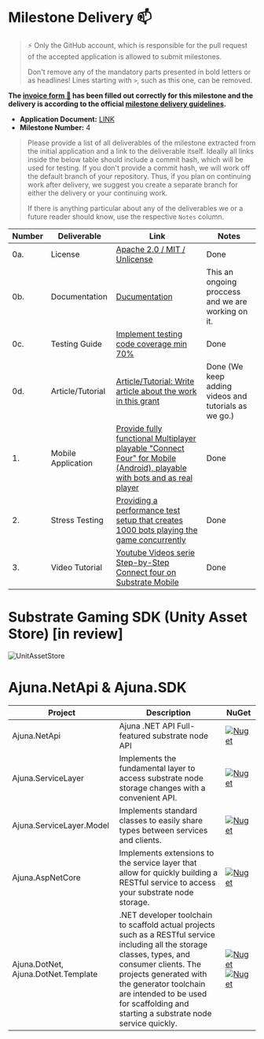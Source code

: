 # Milestone Delivery :mailbox:

> ⚡ Only the GitHub account, which is responsible for the pull request of the accepted application is allowed to submit milestones. 
> 
> Don't remove any of the mandatory parts presented in bold letters or as headlines! Lines starting with `>`, such as this one, can be removed.

**The [invoice form :pencil:](https://docs.google.com/forms/d/e/1FAIpQLSfmNYaoCgrxyhzgoKQ0ynQvnNRoTmgApz9NrMp-hd8mhIiO0A/viewform) has been filled out correctly for this milestone and the delivery is according to the official [milestone delivery guidelines](https://github.com/w3f/Grants-Program/blob/master/docs/milestone-deliverables-guidelines.md).**  

* **Application Document:**  [LINK](https://github.com/w3f/Grants-Program/blob/master/applications/ajuna_network_follow_up.md) 
* **Milestone Number:** 4

> Please provide a list of all deliverables of the milestone extracted from the initial application and a link to the deliverable itself. Ideally all links inside the below table should include a commit hash, which will be used for testing. If you don't provide a commit hash, we will work off the default branch of your repository. Thus, if you plan on continuing work after delivery, we suggest you create a separate branch for either the delivery or your continuing work. 
> 
> If there is anything particular about any of the deliverables we or a future reader should know, use the respective `Notes` column.

| Number | Deliverable        | Link                                                                                                                                                                                       | Notes                                                |
|--------|--------------------|--------------------------------------------------------------------------------------------------------------------------------------------------------------------------------------------|------------------------------------------------------|
| 0a.    | License            | [Apache 2.0 / MIT / Unlicense](https://github.com/ajuna-network/Open-Grants-Program/issues/55)                                                                                             | Done                                                 |
| 0b.    | Documentation      | [Ducumentation](https://github.com/ajuna-network/Open-Grants-Program/issues/56)                                                                                                            | This an ongoing proccess and we are working on it.   |
| 0c.    | Testing Guide      | [Implement testing code coverage min 70%](https://github.com/ajuna-network/Open-Grants-Program/issues/57)                                                                                  | Done |
| 0d.    | Article/Tutorial   | [Article/Tutorial: Write article about the work in this grant](https://github.com/ajuna-network/Open-Grants-Program/issues/58)                                                             | Done (We keep adding videos and tutorials as we go.) |                                                                                                                                        |
| 1.     | Mobile Application | [Provide fully functional Multiplayer playable "Connect Four" for Mobile (Android), playable with bots and as real player](https://github.com/ajuna-network/Open-Grants-Program/issues/60) | Done |
| 2.     | Stress Testing     | [Providing a performance test setup that creates 1000 bots playing the game concurrently](https://github.com/ajuna-network/Open-Grants-Program/issues/61)                                  | Done |
| 3.     | Video Tutorial     | [Youtube Videos serie Step-by-Step Connect four on Substrate Mobile](https://github.com/ajuna-network/Open-Grants-Program/issues/62)                                                       | Done |

# Substrate Gaming SDK (Unity Asset Store) [in review]

![UnitAssetStore](https://user-images.githubusercontent.com/17710198/206007310-a415349b-c879-4df9-81ea-2349ded09a3d.png)

# Ajuna.NetApi & Ajuna.SDK
| Project | Description                                                                                                                                                                                                                                                                               | NuGet 
|---|-------------------------------------------------------------------------------------------------------------------------------------------------------------------------------------------------------------------------------------------------------------------------------------------|---|
| Ajuna.NetApi | Ajuna .NET API Full-featured substrate node API                                                                                                                                                                                          | [![Nuget](https://img.shields.io/nuget/v/Ajuna.NetApi)](https://www.nuget.org/packages/Ajuna.NetApi/) |
| Ajuna.ServiceLayer | Implements the fundamental layer to access substrate node storage changes with a convenient API.                                                                                                                                                                                          | [![Nuget](https://img.shields.io/nuget/v/Ajuna.ServiceLayer)](https://www.nuget.org/packages/Ajuna.ServiceLayer/) |
| Ajuna.ServiceLayer.Model | Implements standard classes to easily share types between services and clients.                                                                                                                                                                                                           | [![Nuget](https://img.shields.io/nuget/v/Ajuna.ServiceLayer.Model)](https://www.nuget.org/packages/Ajuna.ServiceLayer.Model/) |
| Ajuna.AspNetCore | Implements extensions to the service layer that allow for quickly building a RESTful service to access your substrate node storage.                                                                                                                                                       | [![Nuget](https://img.shields.io/nuget/v/Ajuna.AspNetCore)](https://www.nuget.org/packages/Ajuna.AspNetCore/) |
| Ajuna.DotNet, Ajuna.DotNet.Template | .NET developer toolchain to scaffold actual projects such as a RESTful service including all the storage classes, types, and consumer clients. The projects generated with the generator toolchain are intended to be used for scaffolding and starting a substrate node service quickly. | [![Nuget](https://img.shields.io/nuget/v/Ajuna.DotNet)](https://www.nuget.org/packages/Ajuna.DotNet/) [![Nuget](https://img.shields.io/nuget/v/Ajuna.DotNet.Template)](https://www.nuget.org/packages/Ajuna.DotNet.Template/)|
